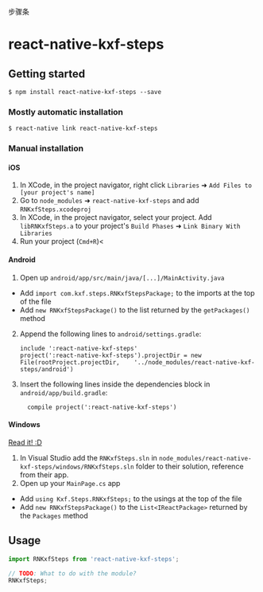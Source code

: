 步骤条
# react-native-kxf-steps

## Getting started

`$ npm install react-native-kxf-steps --save`

### Mostly automatic installation

`$ react-native link react-native-kxf-steps`

### Manual installation


#### iOS

1. In XCode, in the project navigator, right click `Libraries` ➜ `Add Files to [your project's name]`
2. Go to `node_modules` ➜ `react-native-kxf-steps` and add `RNKxfSteps.xcodeproj`
3. In XCode, in the project navigator, select your project. Add `libRNKxfSteps.a` to your project's `Build Phases` ➜ `Link Binary With Libraries`
4. Run your project (`Cmd+R`)<

#### Android

1. Open up `android/app/src/main/java/[...]/MainActivity.java`
  - Add `import com.kxf.steps.RNKxfStepsPackage;` to the imports at the top of the file
  - Add `new RNKxfStepsPackage()` to the list returned by the `getPackages()` method
2. Append the following lines to `android/settings.gradle`:
  	```
  	include ':react-native-kxf-steps'
  	project(':react-native-kxf-steps').projectDir = new File(rootProject.projectDir, 	'../node_modules/react-native-kxf-steps/android')
  	```
3. Insert the following lines inside the dependencies block in `android/app/build.gradle`:
  	```
      compile project(':react-native-kxf-steps')
  	```

#### Windows
[Read it! :D](https://github.com/ReactWindows/react-native)

1. In Visual Studio add the `RNKxfSteps.sln` in `node_modules/react-native-kxf-steps/windows/RNKxfSteps.sln` folder to their solution, reference from their app.
2. Open up your `MainPage.cs` app
  - Add `using Kxf.Steps.RNKxfSteps;` to the usings at the top of the file
  - Add `new RNKxfStepsPackage()` to the `List<IReactPackage>` returned by the `Packages` method


## Usage
```javascript
import RNKxfSteps from 'react-native-kxf-steps';

// TODO: What to do with the module?
RNKxfSteps;
```
  